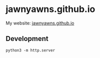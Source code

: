 # jawnyawns.github.io

My website: [jawnyawns.github.io](https://jawnyawns.github.io)

## Development

```
python3 -m http.server
```
